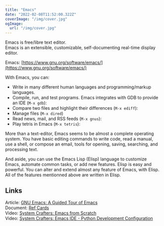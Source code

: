 ```yaml
---
title: "Emacs"
date: "2022-02-08T11:52:00.322Z"
coverImage: "/img/cover.jpg"
ogImage:
  url: "/img/cover.jpg"
---
```


Emacs is free/libre text editor.  
Emacs is an extensible, customizable, self-documenting real-time display editor. 

Emacs: [https://www.gnu.org/software/emacs/](https://www.gnu.org/software/emacs/)

With Emacs, you can:
- Write in many different human languages and programming/markup languages.
- Compile, run, and test programs. Emacs integrates with GDB to provide an IDE (`M-x gdb`):
- Compare two files and highlight their differences (`M-x ediff`):
- Manage files (`M-x dired`)
- Read news, mail, and RSS feeds (`M-x gnus`):
- Play tetris in Emacs (`M-x tetris`):

More than a text-editor, Emacs seems to be almost a complete operating system. You have basic editing commands to write code, read a manual, use a shell, or compose an email, tools for opening, saving, searching, and processing text.  

And aside, you can use the Emacs Lisp (Elisp) language to customize Emacs, automate common tasks, or add new features. Elisp is easy and powerful. You can alter and extend almost any feature of Emacs, with Elisp. All of the features mentionned above are written in Elisp. 

## Links

Article: [GNU Emacs: A Guided Tour of Emacs](https://www.gnu.org/software/emacs/tour/index.html)  
Document: [Ref Cards](https://www.gnu.org/software/emacs/refcards/pdf/refcard.pdf)  
Video: [System Crafters: Emacs from Scratch](https://www.youtube.com/watch?v=74zOY-vgkyw)  
Video: [System Crafters: Emacs IDE - Python Development Configuration](https://www.youtube.com/watch?v=jPXIP46BnNA)  
